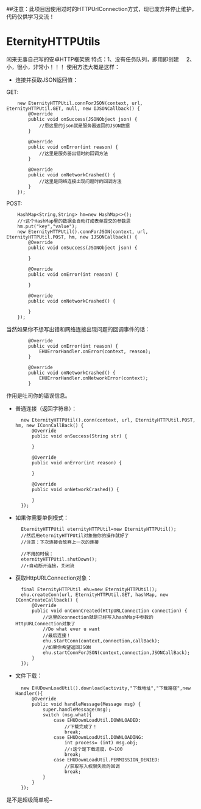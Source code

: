 ##注意：此项目因使用过时的HTTPUrlConnection方式，现已废弃并停止维护，代码仅供学习交流！
# EternityHTTPUtils
闲来无事自己写的安卓HTTP框架恩
特点：1、没有任务队列，即用即创建
     2、小，很小，非常小！！！
使用方法大概是这样：

* 连接并获取JSON返回值：

GET:

        new EternityHTTPUtil.connForJSON(context, url, EternityHTTPUtil.GET, null, new IJSONCallback() {
            @Override
            public void onSuccess(JSONObject json) {
                //恩这里的json就是服务器返回的JSON数据
            }

            @Override
            public void onError(int reason) {
                //这里是服务器出错时的回调方法
            }

            @Override
            public void onNetworkCrashed() {
                //这里是网络连接出现问题时的回调方法
            }
        });
        
        
POST:
        
        HashMap<String,String> hm=new HashMap<>();
        //↑这个HashMap里的数据会自动打成表单提交的参数恩
        hm.put("key","value");
        new EternityHTTPUtil().connForJSON(context, url, EternityHTTPUtil.POST, hm, new IJSONCallback() {
            @Override
            public void onSuccess(JSONObject json) {
                
            }

            @Override
            public void onError(int reason) {

            }

            @Override
            public void onNetworkCrashed() {

            }
        });

  当然如果你不想写出错和网络连接出现问题的回调事件的话：

            @Override
            public void onError(int reason) {
                EHUErrorHandler.onError(context, reason);
            }
            
            @Override
            public void onNetworkCrashed() {
                EHUErrorHandler.onNetworkError(context);
            }
            
  作用是吐司你的错误信息。
 
 
* 普通连接（返回字符串）：
 
        new EternityHTTPUtil().conn(context, url, EternityHTTPUtil.POST, hm, new IConnCallBack() {
            @Override
            public void onSuccess(String str) {
                
            }

            @Override
            public void onError(int reason) {

            }

            @Override
            public void onNetworkCrashed() {

            }
        });
        
* 如果你需要单例模式：
 
        EternityHTTPUtil eternityHTTPUtil=new EternityHTTPUtil();
        //然后用eternityHTTPUtil对象做你的操作就好了
        //注意：下次连接会放弃上一次的连接
        
        //不用的时候：
        eternityHTTPUtil.shutDown();
        //↑自动断开连接，关闭流
        
* 获取HttpURLConnection对象：
 
        final EternityHTTPUtil ehu=new EternityHTTPUtil();
        ehu.createConn(url, EternityHTTPUtil.GET, hashMap, new IConnCreateCallback() {
            @Override
            public void onConnCreated(HttpURLConnection connection) {
                //这里的connection就是已经写入hashMap中参数的HttpURLConnection对象了
                //Do what ever u want
                //最后连接！
                ehu.startConn(context,connection,callBack);
                //如果你希望返回JSON
                ehu.startConnForJSON(context,connection,JSONCallBack);
            }
        });
 
* 文件下载：

        new EHUDownLoadUtil().download(activity,"下载地址","下载路径",new Handler(){
            @Override
            public void handleMessage(Message msg) {
                super.handleMessage(msg);
                switch (msg.what){
                    case EHUDownLoadUtil.DOWNLOADED:
                        //下载完成了！
                        break;
                    case EHUDownLoadUtil.DOWNLOADING:
                        int process= (int) msg.obj;
                        //↑这个是下载进度，0~100
                        break;
                    case EHUDownLoadUtil.PERMISSION_DENIED:
                        //获取写入权限失败的回调
                        break;
                }
            }
        });
        
是不是超级简单呢~
